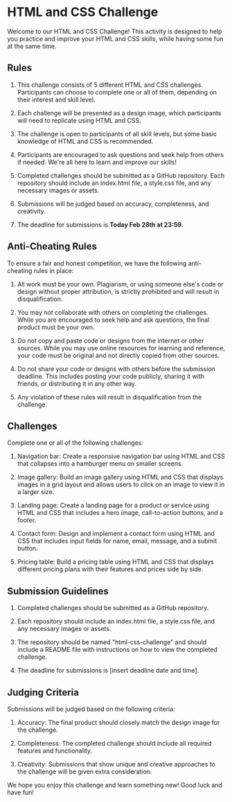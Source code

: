 # HTML and CSS Challenge

Welcome to our HTML and CSS Challenge! This activity is designed to help you practice and improve your HTML and CSS skills, while having some fun at the same time.

## Rules

1. This challenge consists of 5 different HTML and CSS challenges. Participants can choose to complete one or all of them, depending on their interest and skill level.

2. Each challenge will be presented as a design image, which participants will need to replicate using HTML and CSS.

3. The challenge is open to participants of all skill levels, but some basic knowledge of HTML and CSS is recommended.

4. Participants are encouraged to ask questions and seek help from others if needed. We're all here to learn and improve our skills!

5. Completed challenges should be submitted as a GitHub repository. Each repository should include an index.html file, a style.css file, and any necessary images or assets.

6. Submissions will be judged based on accuracy, completeness, and creativity.

7. The deadline for submissions is **Today Feb 28th at 23:59**.

## Anti-Cheating Rules

To ensure a fair and honest competition, we have the following anti-cheating rules in place:

1. All work must be your own. Plagiarism, or using someone else's code or design without proper attribution, is strictly prohibited and will result in disqualification.

2. You may not collaborate with others on completing the challenges. While you are encouraged to seek help and ask questions, the final product must be your own.

3. Do not copy and paste code or designs from the internet or other sources. While you may use online resources for learning and reference, your code must be original and not directly copied from other sources.

4. Do not share your code or designs with others before the submission deadline. This includes posting your code publicly, sharing it with friends, or distributing it in any other way.

5. Any violation of these rules will result in disqualification from the challenge.

## Challenges

Complete one or all of the following challenges:

1. Navigation bar: Create a responsive navigation bar using HTML and CSS that collapses into a hamburger menu on smaller screens.

2. Image gallery: Build an image gallery using HTML and CSS that displays images in a grid layout and allows users to click on an image to view it in a larger size.

3. Landing page: Create a landing page for a product or service using HTML and CSS that includes a hero image, call-to-action buttons, and a footer.

4. Contact form: Design and implement a contact form using HTML and CSS that includes input fields for name, email, message, and a submit button.

5. Pricing table: Build a pricing table using HTML and CSS that displays different pricing plans with their features and prices side by side.

## Submission Guidelines

1. Completed challenges should be submitted as a GitHub repository.

2. Each repository should include an index.html file, a style.css file, and any necessary images or assets.

3. The repository should be named "html-css-challenge" and should include a README file with instructions on how to view the completed challenge.

4. The deadline for submissions is [insert deadline date and time].

## Judging Criteria

Submissions will be judged based on the following criteria:

1. Accuracy: The final product should closely match the design image for the challenge.

2. Completeness: The completed challenge should include all required features and functionality.

3. Creativity: Submissions that show unique and creative approaches to the challenge will be given extra consideration.

We hope you enjoy this challenge and learn something new! Good luck and have fun!
